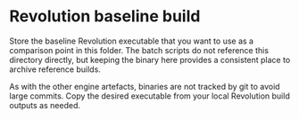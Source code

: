 # Revolution baseline build

Store the baseline Revolution executable that you want to use as a comparison
point in this folder. The batch scripts do not reference this directory
directly, but keeping the binary here provides a consistent place to archive
reference builds.

As with the other engine artefacts, binaries are not tracked by git to avoid
large commits. Copy the desired executable from your local Revolution build
outputs as needed.
